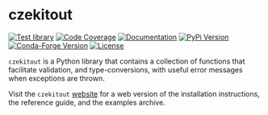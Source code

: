 # czekitout

[![Test library](https://github.com/mrfitzpa/czekitout/actions/workflows/test_library.yml/badge.svg)](https://github.com/mrfitzpa/czekitout/actions/workflows/test_library.yml)
[![Code Coverage](https://img.shields.io/endpoint?url=https://gist.githubusercontent.com/mrfitzpa/03df7baa137bcac859f4cb8927a62a23/raw/czekitout_coverage_badge.json)](https://github.com/mrfitzpa/czekitout/actions/workflows/measure_code_coverage.yml)
[![Documentation](https://img.shields.io/badge/docs-read-brightgreen)](https://mrfitzpa.github.io/czekitout)
[![PyPi Version](https://img.shields.io/pypi/v/czekitout.svg)](https://pypi.org/project/czekitout)
[![Conda-Forge Version](https://img.shields.io/conda/vn/conda-forge/czekitout.svg)](https://anaconda.org/conda-forge/czekitout)
[![License](https://img.shields.io/badge/License-GPLv3-blue.svg)](https://www.gnu.org/licenses/gpl-3.0)

`czekitout` is a Python library that contains a collection of functions that
facilitate validation, and type-conversions, with useful error messages when
exceptions are thrown.

Visit the `czekitout`
[website](https://mrfitzpa.github.io/czekitout) for a web
version of the installation instructions, the reference guide, and the examples
archive.

<!--
For those reading raw .rst files, see file `docs/INSTALL.rst` for
instructions on installing the `czekitout` library.
-->
